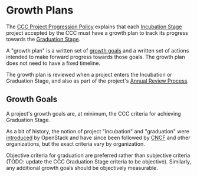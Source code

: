 # Growth Plans

The [CCC Project Progression Policy](project-progression-policy.md) explains
that each [Incubation Stage](project-progression-policy.md#incubation-stage)
project accepted by the CCC must have a growth plan to track its progress
towards the [Graduation Stage](project-progression-policy.md#graduation-stage).

A "growth plan" is a written set of [growth goals](#growth-goals) and a
written set of actions intended to make forward progress towards those goals.
The growth plan does not need to have a fixed timeline.

The growth plan is reviewed when a project enters the Incubation or
Graduation Stage, and also as part of the project's
[Annual Review Process](project-progression-policy.md#iv-annual-review-process).

## Growth Goals

A project's growth goals are, at minimum, the CCC criteria for achieving 
Graduation Stage.

As a bit of history, the notion of project "incubation" and "graduation" were
[introduced](https://docs.openstack.org/project-team-guide/introduction.html)
by OpenStack and have since been followed by
[CNCF](https://github.com/cncf/toc/blob/master/process/graduation_criteria.adoc)
and other organizations, but the exact criteria vary by organization.

Objective criteria for graduation are preferred rather than subjective criteria (TODO: update the CCC Graduation Stage criteria to be objective).
Similarly, any additional growth goals should be objectively measurable.
